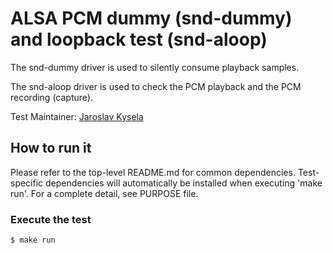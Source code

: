 # ALSA PCM dummy (snd-dummy) and loopback test (snd-aloop)

The snd-dummy driver is used to silently consume playback samples.

The snd-aloop driver is used to check the PCM playback and the PCM recording (capture).

Test Maintainer: [Jaroslav Kysela](mailto:jkysela@redhat.com)

## How to run it
Please refer to the top-level README.md for common dependencies. Test-specific dependencies will automatically be installed when executing 'make run'. For a complete detail, see PURPOSE file.

### Execute the test
```bash
$ make run
```
